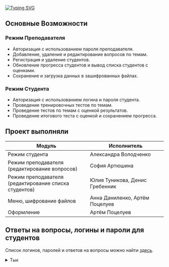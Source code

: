 <a href=""><img src="https://readme-typing-svg.herokuapp.com?font=Fira+Code&weight=600&size=30&pause=1000&color=3FE1FF&background=FFFFFF00&random=false&width=429&height=45&lines=%D0%A1%D0%B8%D1%81%D1%82%D0%B5%D0%BC%D0%B0+%D0%A2%D0%B5%D1%81%D1%82%D0%B8%D1%80%D0%BE%D0%B2%D0%B0%D0%BD%D0%B8%D1%8F" alt="Typing SVG" /></a>

## Основные Возможности

### Режим Преподавателя
- Авторизация с использованием пароля преподавателя.
- Добавление, удаление и редактирование вопросов по темам.
- Регистрация и удаление студентов.
- Обновление прогресса студентов и вывод списка студентов с оценками.
- Сохранение и загрузка данных в зашифрованных файлах.

### Режим Студента
- Авторизация с использованием логина и пароля студента.
- Проведение тренировочных тестов по темам.
- Проведение тестов по темам с оценкой результатов.
- Проведение итогового теста с оценкой и сохранением прогресса.

## Проект выполняли
| Модуль | Исполнитель |
|------|-----------|
| Режим студента | Александра Володченко |
| Режим преподавателя <br>(редактирование вопросов) | София Артюшина |
| Режим преподавателя <br>(редактирование списка студентов) | Юлия Туникова, Денис Гребенник |
| Меню, шифрование файлов | Анна Даниленко, Артём Поцелуев |
| Оформление | Артём Поцелуев |

## Ответы на вопросы, логины и пароли для студентов

Список логинов, паролей и ответов на вопросы можно найти [здесь](https://docs.google.com/spreadsheets/d/1-EmdmhW9IHYWsFyYi2jWYf1iN5Ha_wqMid9cWWoqD4Y/edit#gid=0).

<details>
  <summary>Тык</summary>

  <picture>
    <source media="(prefers-color-scheme: dark)" srcset="https://user-images.githubusercontent.com/25423296/163456776-7f95b81a-f1ed-45f7-b7ab-8fa810d529fa.png">
    <source media="(prefers-color-scheme: light)" srcset="https://user-images.githubusercontent.com/25423296/163456779-a8556205-d0a5-45e2-ac17-42d089e3c3f8.png">
    <img alt="Shows an illustrated sun in light mode and a moon with stars in dark mode." src="https://user-images.githubusercontent.com/25423296/163456779-a8556205-d0a5-45e2-ac17-42d089e3c3f8.png" width="20%">
  </picture>

</details>
